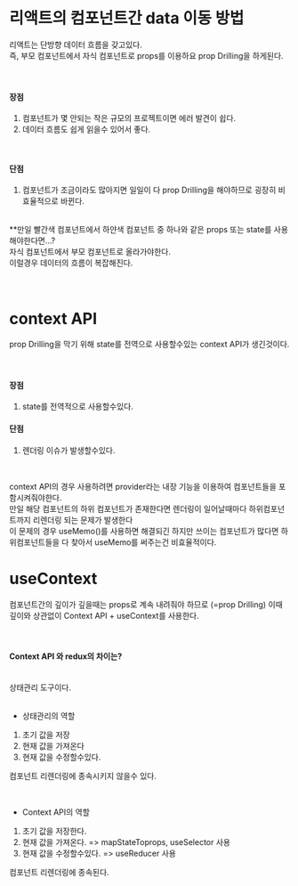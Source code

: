 # 리액트의 컴포넌트간 data 이동 방법<br/>
리액트는 단방향 데이터 흐름을 갖고있다.<br/>
즉, 부모 컴포넌트에서 자식 컴포넌트로 props를 이용하요 prop Drilling을 하게된다.<br/>
<br/>
<br/>

#### 장점<br/>
1. 컴포넌트가 몇 안되는 작은 규모의 프로젝트이면 에러 발견이 쉽다.<br/>
2. 데이터 흐름도 쉽게 읽을수 있어서 좋다.<br/>
<br/>

#### 단점<br/>
1. 컴포넌트가 조금이라도 많아지면 일일이 다 prop Drilling을 해야하므로 굉장히 비효율적으로 바뀐다.<br/>
<br/>
**만일 빨간색 컴포넌트에서 하얀색 컴포넌트 중 하나와 같은 props 또는 state를 사용해야한다면...?<br/>
자식 컴포넌트에서 부모 컴포넌트로 올라가야한다.<br/>
이럴경우 데이터의 흐름이 복잡해진다.<br/>
<br/>
<br/>

# context API<br/>
prop Drilling을 막기 위해 state를 전역으로 사용할수있는 context API가 생긴것이다.<br/>
<br/>
<br/>

#### 장점<br/>
1. state를 전역적으로 사용할수있다.<br/>

#### 단점<br/>
1. 렌더링 이슈가 발생할수있다.<br/>
<br/>

context API의 경우 사용하려면 provider라는 내장 기능을 이용하여 컴포넌트들을 포함시켜줘야한다.<br/>
만일 해당 컴포넌트의 하위 컴포넌트가 존재한다면 렌더링이 일어날때마다 하위컴포넌트까지 리렌더링 되는 문제가 발생한다<br/>
이 문제의 경우 useMemo()를 사용하면 해결되긴 하지만 쓰이는 컴포넌트가 많다면 하위컴포넌트들을 다 찾아서 useMemo를 써주는건 비효율적이다.<br/>

# useContext<br/>
컴포넌트간의 깊이가 깊을때는 props로 계속 내려줘야 하므로 (=prop Drilling) 이때 깊이와 상관없이 Context API + useContext를 사용한다.<br/>
<br/>
<br/>

#### Context API 와 redux의 차이는?<br/>

<redux><br/>
상태관리 도구이다.<br/>
<br/>

- 상태관리의 역할<br/>
1. 초기 값을 저장<br/>
2. 현재 값을 가져온다<br/>
3. 현재 값을 수정할수있다.<br/>

컴포넌트 리렌더링에 종속시키지 않을수 있다.<br/>

<Context API><br/>
- Context API의 역할<br/>
1. 초기 값을 저장한다.<br/>
2. 현재 값을 가져온다. => mapStateToprops, useSelector 사용<br/>
3. 현재 값을 수정할수있다. => useReducer 사용<br/>

컴포넌트 리렌더링에 종속된다.<br/>